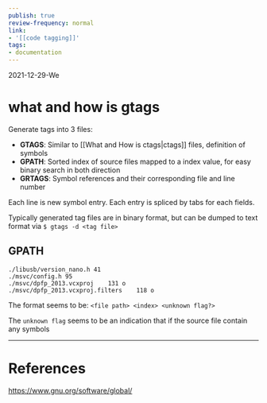 ```yaml
---
publish: true
review-frequency: normal
link:
- '[[code tagging]]'
tags:
- documentation
---
```

2021-12-29-We

# what and how is gtags

Generate tags into 3 files:
- **GTAGS**: Similar to [[What and How is ctags|ctags]] files, definition of symbols
- **GPATH**: Sorted index of source files mapped to a index value, for easy binary search in both direction
- **GRTAGS**: Symbol references and their corresponding file and line number

Each line is new symbol entry. Each entry is spliced by tabs for each fields.

Typically generated tag files are in binary format, but can be dumped to text format via `$ gtags -d <tag file>`

## GPATH
```
./libusb/version_nano.h	41
./msvc/config.h	95
./msvc/dpfp_2013.vcxproj	131	o
./msvc/dpfp_2013.vcxproj.filters	118	o
```

The format seems to be: `<file path> <index> <unknown flag?>`

The `unknown flag` seems to be an indication that if the source file contain any symbols

---
# References
https://www.gnu.org/software/global/